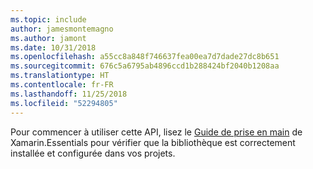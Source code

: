 ```yaml
---
ms.topic: include
author: jamesmontemagno
ms.author: jamont
ms.date: 10/31/2018
ms.openlocfilehash: a55cc8a848f746637fea00ea7d7dade27dc8b651
ms.sourcegitcommit: 676c5a6795ab4896ccd1b288424bf2040b1208aa
ms.translationtype: HT
ms.contentlocale: fr-FR
ms.lasthandoff: 11/25/2018
ms.locfileid: "52294805"
---
```

Pour commencer à utiliser cette API, lisez le [Guide de prise en main](~/essentials/get-started.md) de Xamarin.Essentials pour vérifier que la bibliothèque est correctement installée et configurée dans vos projets.
